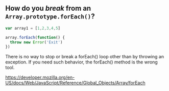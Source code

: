 ## How do you *break* from an `Array.prototype.forEach()`?

```javascript
var array1 = [1,2,3,4,5]

array.forEach(function() {
  throw new Error('Exit')
})
```

There is no way to stop or break a forEach() loop other than by throwing an exception. If you need such behavior, the forEach() method is the wrong tool.

https://developer.mozilla.org/en-US/docs/Web/JavaScript/Reference/Global_Objects/Array/forEach